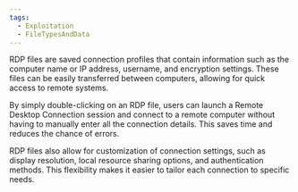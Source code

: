 ```yaml
---
tags:
  - Exploitation
  - FileTypesAndData
---
```

RDP files are saved connection profiles that contain information such as the computer name or IP address, username, and encryption settings. These files can be easily transferred between computers, allowing for quick access to remote systems.

By simply double-clicking on an RDP file, users can launch a Remote Desktop Connection session and connect to a remote computer without having to manually enter all the connection details. This saves time and reduces the chance of errors.

RDP files also allow for customization of connection settings, such as display resolution, local resource sharing options, and authentication methods. This flexibility makes it easier to tailor each connection to specific needs.
